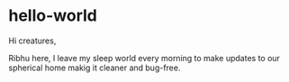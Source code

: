 # hello-world

Hi creatures,

Ribhu here, I leave my sleep world every morning to make updates to our spherical home makig it cleaner and bug-free.
